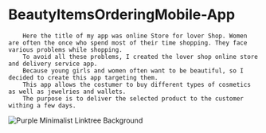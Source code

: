 # BeautyItemsOrderingMobile-App

        Here the title of my app was online Store for lover Shop. Women are often the once who spend most of their time shopping. They face various problems while shopping.
        To avoid all these problems, I created the lover shop online store and delivery service app.
        Because young girls and women often want to be beautiful, so I decided to create this app targeting them. 
        This app allows the costumer to buy different types of cosmetics as well as jewelries and wallets. 
        The purpose is to deliver the selected product to the customer withing a few days.
        
![Purple Minimalist Linktree Background](https://user-images.githubusercontent.com/110399426/231389436-29af6afc-d701-4046-920e-90585f9f8ecf.png)

